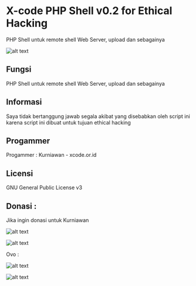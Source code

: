 # X-code PHP Shell v0.2 for Ethical Hacking
PHP Shell untuk remote shell Web Server, upload dan sebagainya

![alt text](http://xcode.or.id/04_small-logo.png)

Fungsi
------
PHP Shell untuk remote shell Web Server, upload dan sebagainya


Informasi
---------
Saya tidak bertanggung jawab segala akibat yang disebabkan oleh script ini karena script ini dibuat untuk tujuan ethical hacking

Progammer
------- 

Progammer : Kurniawan - xcode.or.id


Licensi
------- 

GNU General Public License v3


Donasi :
--------

Jika ingin donasi untuk Kurniawan 

![alt text](http://xcodeserver.my.id/gofood.png)

![alt text](http://xcodeserver.my.id/gopay.png)

Ovo :

![alt text](http://xcodeserver.my.id/ovo3.png)

![alt text](http://xcodeserver.my.id/ovo2.png)
